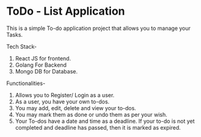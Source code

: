# ToDo - List Application

This is a simple To-do application project that allows you to manage your Tasks.

Tech Stack-
1.	React JS for frontend.
2.	Golang For Backend
3.	Mongo DB for Database.

Functionalities-
1.	Allows you to Register/ Login as a user.
2.	As a user, you have your own to-dos.
3.	You may add, edit, delete and view your to-dos.
4.	You may mark them as done or undo them as per your wish.
5.	Your To-dos have a date and time as a deadline. If your to-do is not yet completed and deadline has passed, then it is marked as expired.
